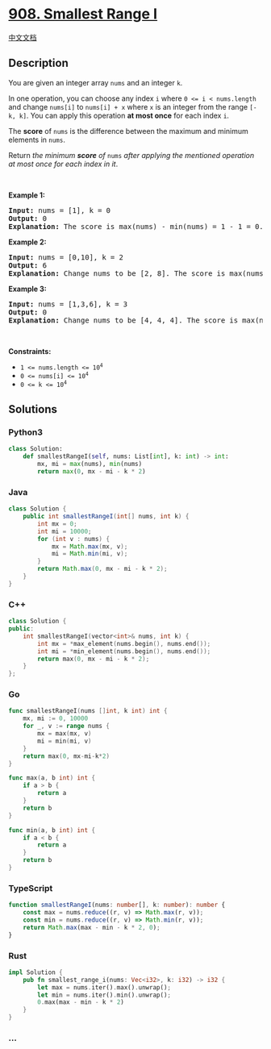 # [908. Smallest Range I](https://leetcode.com/problems/smallest-range-i)

[中文文档](/solution/0900-0999/0908.Smallest%20Range%20I/README.md)

## Description

<p>You are given an integer array <code>nums</code> and an integer <code>k</code>.</p>

<p>In one operation, you can choose any index <code>i</code> where <code>0 &lt;= i &lt; nums.length</code> and change <code>nums[i]</code> to <code>nums[i] + x</code> where <code>x</code> is an integer from the range <code>[-k, k]</code>. You can apply this operation <strong>at most once</strong> for each index <code>i</code>.</p>

<p>The <strong>score</strong> of <code>nums</code> is the difference between the maximum and minimum elements in <code>nums</code>.</p>

<p>Return <em>the minimum <strong>score</strong> of </em><code>nums</code><em> after applying the mentioned operation at most once for each index in it</em>.</p>

<p>&nbsp;</p>
<p><strong class="example">Example 1:</strong></p>

<pre>
<strong>Input:</strong> nums = [1], k = 0
<strong>Output:</strong> 0
<strong>Explanation:</strong> The score is max(nums) - min(nums) = 1 - 1 = 0.
</pre>

<p><strong class="example">Example 2:</strong></p>

<pre>
<strong>Input:</strong> nums = [0,10], k = 2
<strong>Output:</strong> 6
<strong>Explanation:</strong> Change nums to be [2, 8]. The score is max(nums) - min(nums) = 8 - 2 = 6.
</pre>

<p><strong class="example">Example 3:</strong></p>

<pre>
<strong>Input:</strong> nums = [1,3,6], k = 3
<strong>Output:</strong> 0
<strong>Explanation:</strong> Change nums to be [4, 4, 4]. The score is max(nums) - min(nums) = 4 - 4 = 0.
</pre>

<p>&nbsp;</p>
<p><strong>Constraints:</strong></p>

<ul>
	<li><code>1 &lt;= nums.length &lt;= 10<sup>4</sup></code></li>
	<li><code>0 &lt;= nums[i] &lt;= 10<sup>4</sup></code></li>
	<li><code>0 &lt;= k &lt;= 10<sup>4</sup></code></li>
</ul>

## Solutions

<!-- tabs:start -->

### **Python3**

```python
class Solution:
    def smallestRangeI(self, nums: List[int], k: int) -> int:
        mx, mi = max(nums), min(nums)
        return max(0, mx - mi - k * 2)
```

### **Java**

```java
class Solution {
    public int smallestRangeI(int[] nums, int k) {
        int mx = 0;
        int mi = 10000;
        for (int v : nums) {
            mx = Math.max(mx, v);
            mi = Math.min(mi, v);
        }
        return Math.max(0, mx - mi - k * 2);
    }
}
```

### **C++**

```cpp
class Solution {
public:
    int smallestRangeI(vector<int>& nums, int k) {
        int mx = *max_element(nums.begin(), nums.end());
        int mi = *min_element(nums.begin(), nums.end());
        return max(0, mx - mi - k * 2);
    }
};
```

### **Go**

```go
func smallestRangeI(nums []int, k int) int {
	mx, mi := 0, 10000
	for _, v := range nums {
		mx = max(mx, v)
		mi = min(mi, v)
	}
	return max(0, mx-mi-k*2)
}

func max(a, b int) int {
	if a > b {
		return a
	}
	return b
}

func min(a, b int) int {
	if a < b {
		return a
	}
	return b
}
```

### **TypeScript**

```ts
function smallestRangeI(nums: number[], k: number): number {
    const max = nums.reduce((r, v) => Math.max(r, v));
    const min = nums.reduce((r, v) => Math.min(r, v));
    return Math.max(max - min - k * 2, 0);
}
```

### **Rust**

```rust
impl Solution {
    pub fn smallest_range_i(nums: Vec<i32>, k: i32) -> i32 {
        let max = nums.iter().max().unwrap();
        let min = nums.iter().min().unwrap();
        0.max(max - min - k * 2)
    }
}
```

### **...**

```

```

<!-- tabs:end -->
